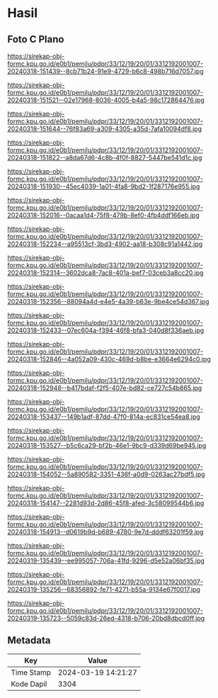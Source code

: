 # Hasil

## Foto C Plano

https://sirekap-obj-formc.kpu.go.id/e0b1/pemilu/pdpr/33/12/19/20/01/3312192001007-20240318-151439--8cb71b24-91e9-4729-b6c8-498b716d7057.jpg

https://sirekap-obj-formc.kpu.go.id/e0b1/pemilu/pdpr/33/12/19/20/01/3312192001007-20240318-151521--02e17968-8036-4005-b4a5-98c172864476.jpg

https://sirekap-obj-formc.kpu.go.id/e0b1/pemilu/pdpr/33/12/19/20/01/3312192001007-20240318-151644--76f83a69-a309-4305-a35d-7afa10094df8.jpg

https://sirekap-obj-formc.kpu.go.id/e0b1/pemilu/pdpr/33/12/19/20/01/3312192001007-20240318-151822--a8da67d6-4c8b-4f0f-8827-5447be541d1c.jpg

https://sirekap-obj-formc.kpu.go.id/e0b1/pemilu/pdpr/33/12/19/20/01/3312192001007-20240318-151930--45ec4039-1a01-4fa8-9bd2-1f287176e955.jpg

https://sirekap-obj-formc.kpu.go.id/e0b1/pemilu/pdpr/33/12/19/20/01/3312192001007-20240318-152016--0acaa1d4-75f8-479b-8ef0-4fb4ddf166eb.jpg

https://sirekap-obj-formc.kpu.go.id/e0b1/pemilu/pdpr/33/12/19/20/01/3312192001007-20240318-152234--a95513cf-3bd3-4902-aa18-b308c91a1442.jpg

https://sirekap-obj-formc.kpu.go.id/e0b1/pemilu/pdpr/33/12/19/20/01/3312192001007-20240318-152314--3602dca8-7ac8-401a-bef7-03ceb3a8cc20.jpg

https://sirekap-obj-formc.kpu.go.id/e0b1/pemilu/pdpr/33/12/19/20/01/3312192001007-20240318-152356--88094a4d-e4e5-4a39-b63e-9be4ce54d367.jpg

https://sirekap-obj-formc.kpu.go.id/e0b1/pemilu/pdpr/33/12/19/20/01/3312192001007-20240318-152433--07ec604a-f394-46f8-bfa3-040d8f336aeb.jpg

https://sirekap-obj-formc.kpu.go.id/e0b1/pemilu/pdpr/33/12/19/20/01/3312192001007-20240318-152846--4a052a09-430c-469d-b8be-e3664e6294c0.jpg

https://sirekap-obj-formc.kpu.go.id/e0b1/pemilu/pdpr/33/12/19/20/01/3312192001007-20240318-152948--b417bdaf-f2f5-407e-bd82-ce727c54b865.jpg

https://sirekap-obj-formc.kpu.go.id/e0b1/pemilu/pdpr/33/12/19/20/01/3312192001007-20240318-153437--149b1adf-87dd-47f0-814a-ec831ce54ea8.jpg

https://sirekap-obj-formc.kpu.go.id/e0b1/pemilu/pdpr/33/12/19/20/01/3312192001007-20240318-153527--b5c6ca29-bf2b-46e1-9bc9-d339d69be945.jpg

https://sirekap-obj-formc.kpu.go.id/e0b1/pemilu/pdpr/33/12/19/20/01/3312192001007-20240318-154052--5a890582-3351-436f-a0d9-0263ac27bdf5.jpg

https://sirekap-obj-formc.kpu.go.id/e0b1/pemilu/pdpr/33/12/19/20/01/3312192001007-20240318-154147--2281d93d-2d86-45f8-afed-3c58099544b6.jpg

https://sirekap-obj-formc.kpu.go.id/e0b1/pemilu/pdpr/33/12/19/20/01/3312192001007-20240318-154913--d0619b9d-b689-4780-9e7d-dddf63201f59.jpg

https://sirekap-obj-formc.kpu.go.id/e0b1/pemilu/pdpr/33/12/19/20/01/3312192001007-20240319-135439--ee995057-706a-41fd-9296-d5e52a06bf35.jpg

https://sirekap-obj-formc.kpu.go.id/e0b1/pemilu/pdpr/33/12/19/20/01/3312192001007-20240319-135256--68356892-fe71-4271-b55a-9134e67f0017.jpg

https://sirekap-obj-formc.kpu.go.id/e0b1/pemilu/pdpr/33/12/19/20/01/3312192001007-20240319-135723--5059c83d-26ed-4318-b706-20bd8dbcd0ff.jpg


## Metadata

| Key        | Value               |
| ---------- | ------------------- |
| Time Stamp | 2024-03-19 14:21:27 |
| Kode Dapil | 3304                |




